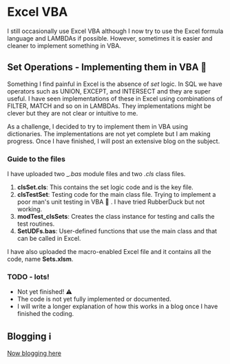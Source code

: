 # Excel VBA

I still occasionally use Excel VBA although I now try to use the Excel formula language and LAMBDAs if possible. 
However, sometimes it is easier and cleaner to implement something in VBA. 

## Set Operations - Implementing them in VBA 😬

Something I find painful in Excel is the absence of _set_ logic. In SQL we have operators such as UNION, EXCEPT, and INTERSECT and they are super useful. 
I have seen implementations of these in Excel using combinations of FILTER, MATCH and so on in LAMBDAs. They implementations might be clever 
but they are not clear or intuitive to me. 

As a challenge, I decided to try to implement them in VBA using dictionaries. The implementations are not yet complete but I am making progress.
Once I have finished, I will post an extensive blog on the subject.

### Guide to the files

I have uploaded two __.bas_ module files and two _.cls_ class files.

1. __clsSet.cls__: This contains the set logic code and is the key file.
1. __clsTestSet__: Testing code for the main class file. Trying to implement a poor man's unit testing in VBA 🤪 . I have tried RubberDuck but not working.
1. __modTest_clsSets__: Creates the class instance for testing and calls the test routines.
1. __SetUDFs.bas__: User-defined functions that use the main class and that can be called in Excel.


I have also uploaded the macro-enabled Excel file and it contains all the code, name __Sets.xlsm__.
### TODO - lots! 

- Not yet finished! __⚠️__
- The code is not yet fully implemented or documented.
- I will write a longer explanation of how this works in a blog once I have finished the coding.


## Blogging ℹ️ 

[Now blogging here](https://rotifer.github.io/)


